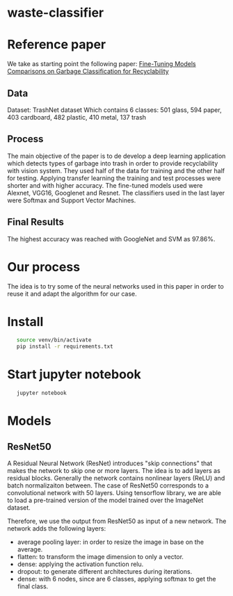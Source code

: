# waste-classifier

# Reference paper

We take as starting point the following paper: [Fine-Tuning Models Comparisons on Garbage Classification for
Recyclability](https://arxiv.org/pdf/1908.04393.pdf)

## Data

Dataset: TrashNet dataset 
Which contains 6 classes: 
501 glass, 594 paper, 403 cardboard, 482 plastic, 410 metal, 137 trash


## Process
The main objective of the paper is to de develop a deep learning application which detects types of garbage into trash in order to
provide recyclability with vision system.
They used half of the data for training and the other half for testing. Applying transfer learning the training and test processes were shorter and with higher accuracy. The fine-tuned models used were Alexnet,
VGG16, Googlenet and Resnet. The classifiers 
used in the last layer were Softmax and Support Vector Machines. 

## Final Results
The highest accuracy was reached with GoogleNet and SVM as 97.86%. 

# Our process

The idea is to try some of the neural networks used in this paper in order to reuse it and adapt the algorithm for our case.

# Install
  ```bash
     source venv/bin/activate
     pip install -r requirements.txt
  ```

# Start jupyter notebook
  ```bash
     jupyter notebook
  ```
  
# Models  

## ResNet50
A Residual Neural Network (ResNet) introduces "skip connections" that makes the network to skip one or more layers. The idea is to add layers as residual blocks. Generally the network contains nonlinear layers (ReLU) and batch normalizaiton between. The case of ResNet50 corresponds to a convolutional network with 50 layers. Using tensorflow library, we are able to load a pre-trained version of the model trained over the ImageNet dataset. 

Therefore, we use the output from ResNet50 as input of a new network. The network adds the following layers:    
- average pooling layer: in order to resize the image in base on the average.      
- flatten: to transform the image dimension to only a vector.     
- dense: applying the activation function relu.     
- dropout: to generate different architectures during iterations.      
- dense: with 6 nodes, since are 6 classes, applying softmax to get the final class.      



  



